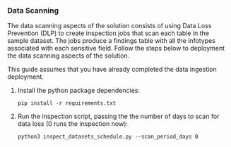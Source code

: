 ### Data Scanning

The data scanning aspects of the solution consists of using Data Loss Prevention (DLP) to create inspection jobs that scan each table in the sample dataset. The jobs produce a findings table with all the infotypes associated with each sensitive field. Follow the steps below to deployment the data scanning aspects of the solution.

This guide assumes that you have already completed the data ingestion deployment.

1. Install the python package dependencies:
    ```
    pip install -r requirements.txt
    ```

1. Run the inspection script, passing the the number of days to scan for data loss (0 runs the inspection now):

    ```
    python3 inspect_datasets_schedule.py --scan_period_days 0
    ```
